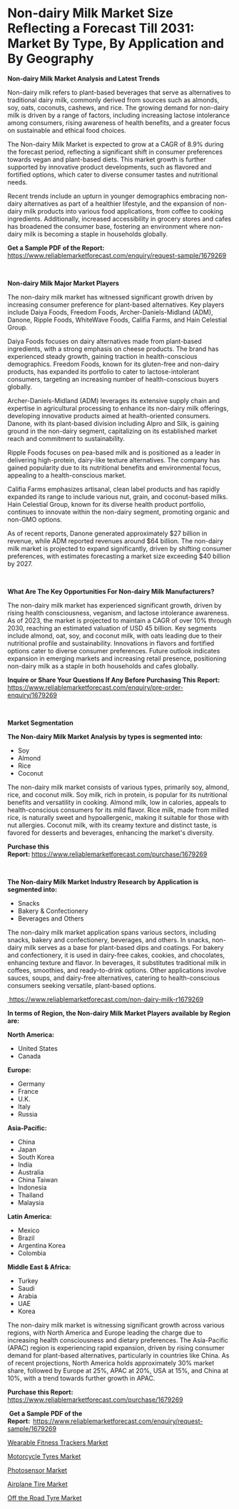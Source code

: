 <p><h1>Non-dairy Milk Market Size Reflecting a Forecast Till 2031: Market By Type, By Application and By Geography</h1></p><p><strong>Non-dairy Milk Market Analysis and Latest Trends</strong></p>
<p><p>Non-dairy milk refers to plant-based beverages that serve as alternatives to traditional dairy milk, commonly derived from sources such as almonds, soy, oats, coconuts, cashews, and rice. The growing demand for non-dairy milk is driven by a range of factors, including increasing lactose intolerance among consumers, rising awareness of health benefits, and a greater focus on sustainable and ethical food choices.</p><p>The Non-dairy Milk Market is expected to grow at a CAGR of 8.9% during the forecast period, reflecting a significant shift in consumer preferences towards vegan and plant-based diets. This market growth is further supported by innovative product developments, such as flavored and fortified options, which cater to diverse consumer tastes and nutritional needs. </p><p>Recent trends include an upturn in younger demographics embracing non-dairy alternatives as part of a healthier lifestyle, and the expansion of non-dairy milk products into various food applications, from coffee to cooking ingredients. Additionally, increased accessibility in grocery stores and cafes has broadened the consumer base, fostering an environment where non-dairy milk is becoming a staple in households globally.</p></p>
<p><strong>Get a Sample PDF of the Report:&nbsp;</strong> <a href="https://www.reliablemarketforecast.com/enquiry/request-sample/1679269?utm_campaign=1108&utm_medium=2&utm_source=Github&utm_content=ia&utm_term=12122024&utm_id=non-dairy-milk">https://www.reliablemarketforecast.com/enquiry/request-sample/1679269</a></p>
<p>&nbsp;</p>
<p><strong>Non-dairy Milk Major Market Players</strong></p>
<p><p>The non-dairy milk market has witnessed significant growth driven by increasing consumer preference for plant-based alternatives. Key players include Daiya Foods, Freedom Foods, Archer-Daniels-Midland (ADM), Danone, Ripple Foods, WhiteWave Foods, Califia Farms, and Hain Celestial Group.</p><p>Daiya Foods focuses on dairy alternatives made from plant-based ingredients, with a strong emphasis on cheese products. The brand has experienced steady growth, gaining traction in health-conscious demographics. Freedom Foods, known for its gluten-free and non-dairy products, has expanded its portfolio to cater to lactose-intolerant consumers, targeting an increasing number of health-conscious buyers globally.</p><p>Archer-Daniels-Midland (ADM) leverages its extensive supply chain and expertise in agricultural processing to enhance its non-dairy milk offerings, developing innovative products aimed at health-oriented consumers. Danone, with its plant-based division including Alpro and Silk, is gaining ground in the non-dairy segment, capitalizing on its established market reach and commitment to sustainability.</p><p>Ripple Foods focuses on pea-based milk and is positioned as a leader in delivering high-protein, dairy-like texture alternatives. The company has gained popularity due to its nutritional benefits and environmental focus, appealing to a health-conscious market.</p><p>Califia Farms emphasizes artisanal, clean label products and has rapidly expanded its range to include various nut, grain, and coconut-based milks. Hain Celestial Group, known for its diverse health product portfolio, continues to innovate within the non-dairy segment, promoting organic and non-GMO options.</p><p>As of recent reports, Danone generated approximately $27 billion in revenue, while ADM reported revenues around $64 billion. The non-dairy milk market is projected to expand significantly, driven by shifting consumer preferences, with estimates forecasting a market size exceeding $40 billion by 2027.</p></p>
<p>&nbsp;</p>
<p><strong>What Are The Key Opportunities For Non-dairy Milk Manufacturers?</strong></p>
<p><p>The non-dairy milk market has experienced significant growth, driven by rising health consciousness, veganism, and lactose intolerance awareness. As of 2023, the market is projected to maintain a CAGR of over 10% through 2030, reaching an estimated valuation of USD 45 billion. Key segments include almond, oat, soy, and coconut milk, with oats leading due to their nutritional profile and sustainability. Innovations in flavors and fortified options cater to diverse consumer preferences. Future outlook indicates expansion in emerging markets and increasing retail presence, positioning non-dairy milk as a staple in both households and cafes globally.</p></p>
<p><strong>Inquire or Share Your Questions If Any Before Purchasing This Report:</strong> <a href="https://www.reliablemarketforecast.com/enquiry/pre-order-enquiry/1679269?utm_campaign=1108&utm_medium=2&utm_source=Github&utm_content=ia&utm_term=12122024&utm_id=non-dairy-milk">https://www.reliablemarketforecast.com/enquiry/pre-order-enquiry/1679269</a></p>
<p>&nbsp;</p>
<p><strong>Market Segmentation</strong></p>
<p><strong>The Non-dairy Milk Market Analysis by types is segmented into:</strong></p>
<p><ul><li>Soy</li><li>Almond</li><li>Rice</li><li>Coconut</li></ul></p>
<p><p>The non-dairy milk market consists of various types, primarily soy, almond, rice, and coconut milk. Soy milk, rich in protein, is popular for its nutritional benefits and versatility in cooking. Almond milk, low in calories, appeals to health-conscious consumers for its mild flavor. Rice milk, made from milled rice, is naturally sweet and hypoallergenic, making it suitable for those with nut allergies. Coconut milk, with its creamy texture and distinct taste, is favored for desserts and beverages, enhancing the market's diversity.</p></p>
<p><strong>Purchase this Report:&nbsp;</strong><a href="https://www.reliablemarketforecast.com/purchase/1679269?utm_campaign=1108&utm_medium=2&utm_source=Github&utm_content=ia&utm_term=12122024&utm_id=non-dairy-milk">https://www.reliablemarketforecast.com/purchase/1679269</a></p>
<p>&nbsp;</p>
<p><strong>The Non-dairy Milk Market Industry Research by Application is segmented into:</strong></p>
<p><ul><li>Snacks</li><li>Bakery & Confectionery</li><li>Beverages and Others</li></ul></p>
<p><p>The non-dairy milk market application spans various sectors, including snacks, bakery and confectionery, beverages, and others. In snacks, non-dairy milk serves as a base for plant-based dips and coatings. For bakery and confectionery, it is used in dairy-free cakes, cookies, and chocolates, enhancing texture and flavor. In beverages, it substitutes traditional milk in coffees, smoothies, and ready-to-drink options. Other applications involve sauces, soups, and dairy-free alternatives, catering to health-conscious consumers seeking versatile, plant-based options.</p></p>
<p><a href="https://www.reliablemarketforecast.com/non-dairy-milk-r1679269?utm_campaign=1108&utm_medium=2&utm_source=Github&utm_content=ia&utm_term=12122024&utm_id=non-dairy-milk">&nbsp;https://www.reliablemarketforecast.com/non-dairy-milk-r1679269</a></p>
<p><strong>In terms of Region, the Non-dairy Milk Market Players available by Region are:</strong></p>
<p>
    <p> <strong> North America: </strong>
        <ul>
            <li>United States</li>
            <li>Canada</li>
        </ul>
        </p> 
    <p> <strong> Europe: </strong>
        <ul>
            <li>Germany</li>
            <li>France</li>
            <li>U.K.</li>
            <li>Italy</li>
            <li>Russia</li>
        </ul>
        </p> 
    <p> <strong> Asia-Pacific: </strong>
        <ul>
            <li>China</li>
            <li>Japan</li>
            <li>South Korea</li>
            <li>India</li>
            <li>Australia</li>
            <li>China Taiwan</li>
            <li>Indonesia</li>
            <li>Thailand</li>
            <li>Malaysia</li>
        </ul>
        </p> 
    <p> <strong> Latin America: </strong>
        <ul>
            <li>Mexico</li>
            <li>Brazil</li>
            <li>Argentina Korea</li>
            <li>Colombia</li>
        </ul>
        </p> 
    <p> <strong> Middle East & Africa: </strong>
        <ul>
            <li>Turkey</li>
            <li>Saudi</li>
            <li>Arabia</li>
            <li>UAE</li>
            <li>Korea</li>
        </ul>
    </p>
    </p>
<p><p>The non-dairy milk market is witnessing significant growth across various regions, with North America and Europe leading the charge due to increasing health consciousness and dietary preferences. The Asia-Pacific (APAC) region is experiencing rapid expansion, driven by rising consumer demand for plant-based alternatives, particularly in countries like China. As of recent projections, North America holds approximately 30% market share, followed by Europe at 25%, APAC at 20%, USA at 15%, and China at 10%, with a trend towards further growth in APAC.</p></p>
<p><strong>Purchase this Report: </strong><a href="https://www.reliablemarketforecast.com/purchase/1679269?utm_campaign=1108&utm_medium=2&utm_source=Github&utm_content=ia&utm_term=12122024&utm_id=non-dairy-milk">https://www.reliablemarketforecast.com/purchase/1679269</a></p>
<p>&nbsp;<strong>Get a Sample PDF of the Report:&nbsp;&nbsp;</strong><a href="https://www.reliablemarketforecast.com/enquiry/request-sample/1679269?utm_campaign=1108&utm_medium=2&utm_source=Github&utm_content=ia&utm_term=12122024&utm_id=non-dairy-milk">https://www.reliablemarketforecast.com/enquiry/request-sample/1679269</a></p>
<p><strong></strong></p>
<p><p><a href="https://www.linkedin.com/pulse/c-hannibex-sqmmf?utm_campaign=1108&utm_medium=2&utm_source=Github&utm_content=ia&utm_term=12122024&utm_id=non-dairy-milk">Wearable Fitness Trackers Market</a></p><p><a href="https://www.linkedin.com/pulse/p-factrackr-ho6he?utm_campaign=1108&utm_medium=2&utm_source=Github&utm_content=ia&utm_term=12122024&utm_id=non-dairy-milk">Motorcycle Tyres Market</a></p><p><a href="https://www.linkedin.com/pulse/p-factrackr-ho6he?utm_campaign=1108&utm_medium=2&utm_source=Github&utm_content=ia&utm_term=12122024&utm_id=non-dairy-milk">Photosensor Market</a></p><p><a href="https://www.linkedin.com/pulse/in-depth-evaluation-airplane-tire-market-amacro-overview-forecastedcagr-ml5vc?utm_campaign=1108&utm_medium=2&utm_source=Github&utm_content=ia&utm_term=12122024&utm_id=non-dairy-milk">Airplane Tire Market</a></p><p><a href="https://www.linkedin.com/pulse/off-road-tyre-market-2024-2031-applications-regional-segments-hoduc?utm_campaign=1108&utm_medium=2&utm_source=Github&utm_content=ia&utm_term=12122024&utm_id=non-dairy-milk">Off the Road Tyre Market</a></p></p>
